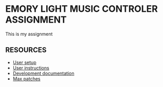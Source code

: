 # EMORY LIGHT MUSIC CONTROLER ASSIGNMENT
 
This is my assignment

## RESOURCES

- [User setup](userSetup.md)
- [User instructions](userControls.md)
- [Development documentation](developmentDocumentation.md)
- [Max patches](maxPatches)

